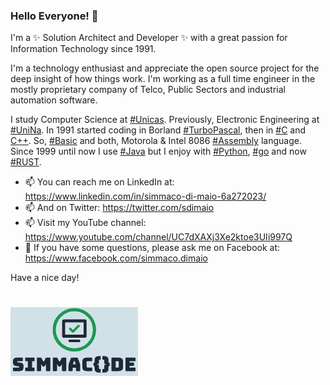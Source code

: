 ### Hello Everyone! 👋

I'm a ✨ Solution Architect and Developer ✨ with a great passion for Information Technology since 1991. 

I'm a technology enthusiast and appreciate the open source project for the deep insight of how things work. I'm working as a full time engineer in the mostly proprietary company of Telco, Public Sectors and industrial automation software. 

I study Computer Science at [#Unicas](https://www.unicas.it/). Previously, Electronic Engineering at [#UniNa](http://www.unina.it). 
In 1991 started coding in Borland [#TurboPascal](https://en.wikipedia.org/wiki/Turbo_Pascal), then in [#C](https://en.wikipedia.org/wiki/The_C_Programming_Language) and [C++](https://en.wikipedia.org/wiki/The_C%2B%2B_Programming_Language). So, [#Basic](https://en.wikipedia.org/wiki/BASIC) and both, Motorola & Intel 8086 [#Assembly](https://en.wikipedia.org/wiki/Assembly) language.
Since 1999 until now I use [#Java](https://openjdk.java.net/) but I enjoy with [#Python](https://www.python.org/), [#go](https://go.dev/) and now [#RUST](https://www.rust-lang.org/).


- 📫 You can reach me on LinkedIn at: https://www.linkedin.com/in/simmaco-di-maio-6a272023/
- 📫 And on Twitter: https://twitter.com/sdimaio
- 📫 Visit my YouTube channel: https://www.youtube.com/channel/UC7dXAXj3Xe2ktoe3UIi997Q
- 💬 If you have some questions, please ask me on Facebook at: https://www.facebook.com/simmaco.dimaio


Have a nice day!

# ![SIMMAC{}DE](simmacode.png)
